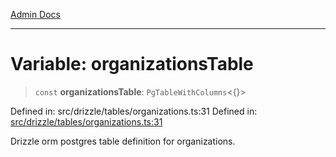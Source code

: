 [Admin Docs](/)

***

# Variable: organizationsTable

> `const` **organizationsTable**: `PgTableWithColumns`\<\{\}\>

Defined in: src/drizzle/tables/organizations.ts:31
Defined in: [src/drizzle/tables/organizations.ts:31](https://github.com/hustlernik/talawa-api/blob/6321c91e956d2ee44b2bb9c22c1b40aa4687c9c2/src/drizzle/tables/organizations.ts#L31)

Drizzle orm postgres table definition for organizations.
